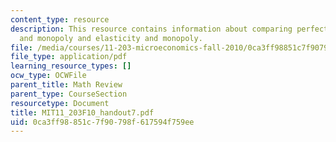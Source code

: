 ```yaml
---
content_type: resource
description: This resource contains information about comparing perfect competition
  and monopoly and elasticity and monopoly.
file: /media/courses/11-203-microeconomics-fall-2010/0ca3ff98851c7f90798f617594f759ee_MIT11_203F10_handout7.pdf
file_type: application/pdf
learning_resource_types: []
ocw_type: OCWFile
parent_title: Math Review
parent_type: CourseSection
resourcetype: Document
title: MIT11_203F10_handout7.pdf
uid: 0ca3ff98-851c-7f90-798f-617594f759ee
---
```

